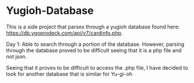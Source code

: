 # Yugioh-Database
This is a side project that parses through a yugioh database found here: https://db.ygoprodeck.com/api/v7/cardinfo.php.

Day 1: Able to search through a portion of the database. However, parsing through the database proved to be difficult seeing that it is a php file and not json. 

Seeing that it proves to be difficult to access the .php file, I have decided to look for another database that is similar for Yu-gi-oh
